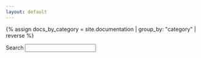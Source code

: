 ```yaml
---
layout: default
---
```

{% assign docs_by_category = site.documentation | group_by: "category" | reverse %}


<form action="{{ "/search" | relative_url }}" method="get">
  <label for="search-box">Search</label>
  <input type="text" id="search-box" name="query">
</form>

<ul id="search-results"></ul>

<script>
  window.store = {
    {% for category in docs_by_category %}
        {% for item in category.items %}
          "{{ item.url | slugify }}" :{
            "title": "{{ item.title | xml_escape }}",
            "content": {{ item.content | strip_html | strip_newlines | jsonify }},
            "url": "{{ item.url | xml_escape }}"
          }
          {% unless forloop.last %},{% endunless %}
        {% endfor %}
        ,
    {% endfor %}
    {% for post in site.posts %}
      "{{ post.url | slugify }}": {
        "title": "{{ post.title | xml_escape }}",
        "author": "{{ post.author | xml_escape }}",
        "category": "{{ post.category | xml_escape }}",
        "content": {{ post.content | strip_html | strip_newlines | jsonify }},
        "url": "{{ post.url | xml_escape }}"
      }
      {% unless forloop.last %},{% endunless %}
    {% endfor %}
  };
</script>
<script src="{{ "/js/jquery-3.2.1.min.js" | relative_url }}"></script>
<script src="{{ "/js/lunr.min.js" | relative_url }}"></script>
<script src="{{ "/js/search.js" | relative_url }}"></script>


    